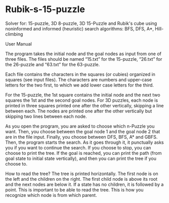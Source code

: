 # Rubik-s-15-puzzle
Solver for: 15-puzzle, 3D 8-puzzle, 3D 15-Puzzle and Rubik's cube 
using noninformed and informed (heuristic) search algorithms: BFS, DFS, A*, Hill-climbing

User Manual

The program takes the initial node and the goal nodes as input from one of three files. The files should be named “15.txt” for the 15-puzzle, “26.txt” for the 26-puzzle and “63.txt” for the 63-puzzle. 

Each file contains the characters in the squares (or cubies) organized in squares (see input files). The characters are numbers and upper-case letters for the two first, to which we add lower case letters for the third. 

For the 15-puzzle, the 1st square contains the initial node and the next two squares the 1st and the second goal nodes. For 3D puzzles, each node is printed in three squares printed one after the other vertically, skipping a line between each. The nodes are printed one after the other vertically but skipping two lines between each node.  

As you open the program, you are asked to choose which n-Puzzle you want. Then, you choose between the goal node 1 and the goal node 2 that are in the file input. Finally, you choose between DFS, BFS, A* and GBFS. Then, the program starts the search. 
As it goes through it, it punctually asks you if you want to continue the search. If you choose to stop, you can choose to print the tree.
If the goal is reached, you can print the path (from goal state to initial state vertically), and then you can print the tree if you choose to.

How to read the tree? 
The tree is printed horizontally. The first node is on the left and the children on the right. The first child node is above its root and the next nodes are below it. If a state has no children, it is followed by a point. This is important to be able to read the tree. This is how you recognize which node is from which parent.

